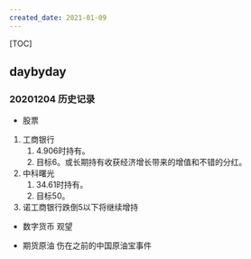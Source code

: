```yaml
---
created_date: 2021-01-09
---
```


[TOC]

## daybyday

### 20201204 历史记录

- 股票

1. 工商银行
   1. 4.906时持有。
   2. 目标6。或长期持有收获经济增长带来的增值和不错的分红。
2. 中科曙光
   1. 34.61时持有。
   2. 目标50。
3. 诺工商银行跌倒5以下将继续增持

- 数字货币
  观望

- 期货原油
  伤在之前的中国原油宝事件
